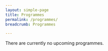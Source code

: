 ```yaml
---
layout: simple-page
title: Programmes
permalink: /programmes/
breadcrumb: Programmes

---
```


There are currently no upcoming programmes.